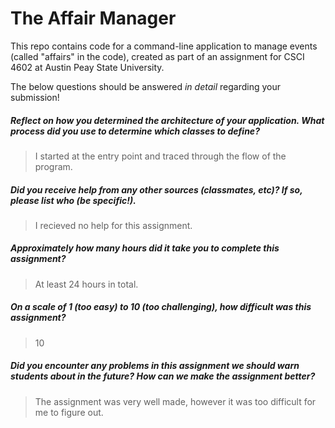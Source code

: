 # The Affair Manager

This repo contains code for a command-line application to manage events (called "affairs" in the code), created as part of an assignment for CSCI 4602 at Austin Peay State University.

The below questions should be answered _in detail_ regarding your submission!

##### Reflect on how you determined the architecture of your application. What process did you use to determine which classes to define? #####
> I started at the entry point and traced through the flow of the program.


##### Did you receive help from any other sources (classmates, etc)? If so, please list who (be specific!). #####
> I recieved no help for this assignment.


##### Approximately how many hours did it take you to complete this assignment? #####
> At least 24 hours in total.


##### On a scale of 1 (too easy) to 10 (too challenging), how difficult was this assignment? #####
> 10


##### Did you encounter any problems in this assignment we should warn students about in the future? How can we make the assignment better? #####
> The assignment was very well made, however it was too difficult for me to figure out.


